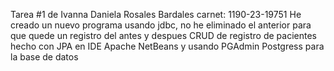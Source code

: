 Tarea #1 de Ivanna Daniela Rosales Bardales carnet: 1190-23-19751
He creado un nuevo programa usando jdbc, no he eliminado el anterior para que quede un registro del antes y despues
CRUD de registro de pacientes hecho con JPA en IDE Apache NetBeans y usando PGAdmin Postgress para la base de datos
